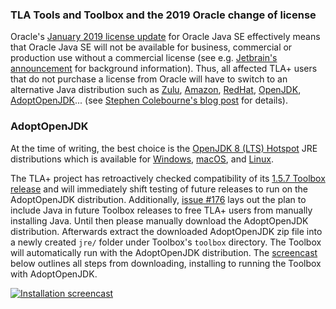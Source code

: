### TLA   Tools and Toolbox and the 2019 Oracle change of license

Oracle's [January 2019 license update](https://www.java.com/en/download/release_notice.jsp) for Oracle Java SE effectively means that Oracle Java SE will not be available for business, commercial or production use without a commercial license (see e.g. [Jetbrain's announcement](https://blog.jetbrains.com/idea/2018/09/using-java-11-in-production-important-things-to-know/) for background information).  Thus, all affected TLA+ users that do not purchase a license from Oracle will have to switch to an alternative Java distribution such as [Zulu](https://www.azul.com/downloads/zulu/), [Amazon](https://aws.amazon.com/corretto/), [RedHat](), [OpenJDK](http://jdk.java.net/), [AdoptOpenJDK](https://adoptopenjdk.net/)... (see [Stephen Colebourne's blog post](https://blog.joda.org/2018/09/time-to-look-beyond-oracles-jdk.html) for details).

### AdoptOpenJDK

At the time of writing, the best choice is the [OpenJDK 8 (LTS) Hotspot](https://adoptopenjdk.net/releases.html) JRE distributions which is available for [Windows](https://github.com/AdoptOpenJDK/openjdk8-binaries/releases/download/jdk8u192-b12/OpenJDK8U-jre_x64_windows_hotspot_8u192b12.zip), [macOS](https://github.com/AdoptOpenJDK/openjdk8-binaries/releases/download/jdk8u192-b12/OpenJDK8U-jre_x64_mac_hotspot_8u192b12.tar.gz), and [Linux](https://github.com/AdoptOpenJDK/openjdk8-binaries/releases/download/jdk8u192-b12/OpenJDK8U-jre_x64_linux_hotspot_8u192b12.tar.gz).



The TLA+ project has retroactively checked compatibility of its [1.5.7 Toolbox release](https://github.com/tlaplus/tlaplus/releases/tag/v1.5.7) and will immediately shift testing of future releases to run on the AdoptOpenJDK distribution.  Additionally, [issue #176](https://github.com/tlaplus/tlaplus/issues/176) lays out the plan to include Java in future Toolbox releases to free TLA+ users from manually installing Java.  Until then please manually download the AdoptOpenJDK distribution.  Afterwards extract the downloaded AdoptOpenJDK zip file into a newly created ```jre/``` folder under Toolbox's ```toolbox``` directory.  The Toolbox will automatically run with the AdoptOpenJDK distribution.  The [screencast](https://www.youtube.com/watch?v=TBjVTOy_rcE) below outlines all steps from downloading, installing to running the Toolbox with AdoptOpenJDK.

[![Installation screencast](https://img.youtube.com/vi/TBjVTOy_rcE/0.jpg)](https://www.youtube.com/watch?v=TBjVTOy_rcE)
